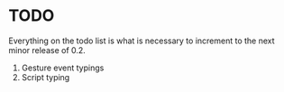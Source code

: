 # TODO

Everything on the todo list is what is necessary to increment to the next minor release of 0.2.

1. Gesture event typings
2. Script typing
